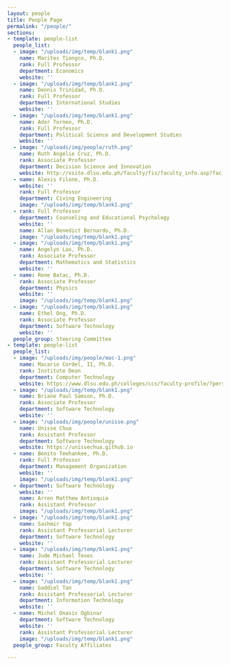 ```yaml
---
layout: people
title: People Page
permalink: "/people/"
sections:
- template: people-list
  people_list:
  - image: "/uploads/img/temp/blank1.png"
    name: Marites Tiongco, Ph.D.
    rank: Full Professor
    department: Economics
    website: ''
  - image: "/uploads/img/temp/blank1.png"
    name: Dennis Trinidad, Ph.D.
    rank: Full Professor
    department: International Studies
    website: ''
  - image: "/uploads/img/temp/blank1.png"
    name: Ador Torneo, Ph.D.
    rank: Full Professor
    department: Political Science and Development Studies
    website: ''
  - image: "/uploads/img/people/ruth.png"
    name: Ruth Angelie Cruz, Ph.D.
    rank: Associate Professor
    department: Decision Science and Innovation
    website: http://xsite.dlsu.edu.ph/faculty/fis/faculty_info.asp?fac_id=27095888
  - name: Alexis Filone, Ph.D.
    website: ''
    rank: Full Professor
    department: Civing Engineering
    image: "/uploads/img/temp/blank1.png"
  - rank: Full Professor
    department: Counseling and Educational Psychology
    website: ''
    name: Allan Benedict Bernardo, Ph.D.
    image: "/uploads/img/temp/blank1.png"
  - image: "/uploads/img/temp/blank1.png"
    name: Angelyn Lao, Ph.D.
    rank: Associate Professor
    department: Mathematics and Statistics
    website: ''
  - name: Rene Batac, Ph.D.
    rank: Associate Professor
    department: Physics
    website: ''
    image: "/uploads/img/temp/blank1.png"
  - image: "/uploads/img/temp/blank1.png"
    name: Ethel Ong, Ph.D.
    rank: Associate Professor
    department: Software Technology
    website: ''
  people_group: Steering Committee
- template: people-list
  people_list:
  - image: "/uploads/img/people/mac-1.png"
    name: Macario Cordel, II, Ph.D.
    rank: Institute Dean
    department: Computer Technology
    website: https://www.dlsu.edu.ph/colleges/ccs/faculty-profile/?personnel=32742735838
  - image: "/uploads/img/temp/blank1.png"
    name: Briane Paul Samson, Ph.D.
    rank: Associate Professor
    department: Software Technology
    website: ''
  - image: "/uploads/img/people/unisse.png"
    name: Unisse Chua
    rank: Assistant Professor
    department: Software Technology
    website: https://unissechua.github.io
  - name: Benito Teehankee, Ph.D.
    rank: Full Professor
    department: Management Organization
    website: ''
    image: "/uploads/img/temp/blank1.png"
  - department: Software Technology
    website: ''
    name: Arren Matthew Antioquia
    rank: Assistant Professor
    image: "/uploads/img/temp/blank1.png"
  - image: "/uploads/img/temp/blank1.png"
    name: Sashmir Yap
    rank: Assistant Professorial Lecturer
    department: Software Technology
    website: ''
  - image: "/uploads/img/temp/blank1.png"
    name: Jude Michael Teves
    rank: Assistant Professorial Lecturer
    department: Software Technology
    website: ''
  - image: "/uploads/img/temp/blank1.png"
    name: Gaddiel Tan
    rank: Assistant Professorial Lecturer
    department: Information Technology
    website: ''
  - name: Michel Onasis Ogbinar
    department: Software Technology
    website: ''
    rank: Assistant Professorial Lecturer
    image: "/uploads/img/temp/blank1.png"
  people_group: Faculty Affiliates

---
```

